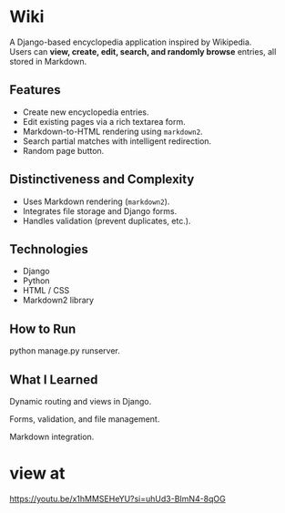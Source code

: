 # Wiki

A Django-based encyclopedia application inspired by Wikipedia.  
Users can **view, create, edit, search, and randomly browse** entries, all stored in Markdown.

## Features
- Create new encyclopedia entries.
- Edit existing pages via a rich textarea form.
- Markdown-to-HTML rendering using `markdown2`.
- Search partial matches with intelligent redirection.
- Random page button.

## Distinctiveness and Complexity
- Uses Markdown rendering (`markdown2`).
- Integrates file storage and Django forms.
- Handles validation (prevent duplicates, etc.).

## Technologies
- Django  
- Python  
- HTML / CSS  
- Markdown2 library

## How to Run

python manage.py runserver.

## What I Learned

Dynamic routing and views in Django.

Forms, validation, and file management.

Markdown integration.

# view at
https://youtu.be/x1hMMSEHeYU?si=uhUd3-BImN4-8qOG
